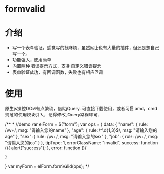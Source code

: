 # formvalid

# 介绍
*  写一个表单验证，感觉写的挺麻烦，虽然网上也有大量的插件，但还是想自己写一个。
*  功能强大，使用简单
*  内置两种 错误提示方式，支持 自定义错误提示
*  表单验证成功，有回调函数，失败也有相应回调

# 使用
原生js操控DOM有点繁琐，借助jQuery.
可直接下载使用，或者习惯 amd，cmd规范的使用模块引入，记得修改 jQuery路径即可。

/**
 * 
 //demo
 var elForm = $("form");
var ops = {
	data: {
		"name": {
			rule: /\w+/,
			msg: "请输入您的name"
		},
		"age": {
			rule: /^\d{1,3}$/,
			msg: "请输入您的age"
		},
		"sex": {
			rule: /\w+/,
			msg: "请输入您的sex"
		},
		"job": {
			rule: /\w+/,
			msg: "请输入您的job"
		}
	},
	tipType: 1,
	errorClassName: "invalid",
	success: function (){
		alert("success");
	},
	error: function (){

	}
}
var myForm = elForm.formValid(ops);
 */
